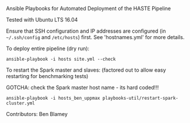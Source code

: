 Ansible Playbooks for Automated Deployment of the HASTE Pipeline

Tested with Ubuntu LTS 16.04

Ensure that SSH configuration and IP addresses are configured (in `~/.ssh/config` and `/etc/hosts`) first. See 'hostnames.yml' for more details.

To deploy entire pipeline (dry run):

```
ansible-playbook -i hosts site.yml --check
```



To restart the Spark master and slaves:
(factored out to allow easy restarting for benchmarking tests)

GOTCHA: check the Spark master host name - its hard coded!!!


```
ansible-playbook -i hosts_ben_uppmax playbooks-util/restart-spark-cluster.yml
```

Contributors: Ben Blamey
